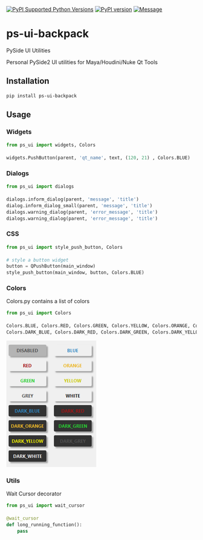 [![PyPI Supported Python Versions](https://img.shields.io/pypi/pyversions/pyside-ui-backpack.svg?style=flat-square&logo=appveyor)](https://pypi.python.org/pypi/pyside-ui-backpack/)
[![PyPI version](https://badge.fury.io/py/pyside-ui-backpack.svg?style=flat-square&logo=appveyor)](https://badge.fury.io/py/pyside-ui-backpack)
[![Message](https://img.shields.io/badge/python--backpack-python-blue?style=flat-square&logo=appveyor)](https://github.com/MaxRocamora/ps-ui-backpack)


# ps-ui-backpack
 PySide UI Utilities

Personal PySide2 UI utilities for Maya/Houdini/Nuke Qt Tools

## Installation

```bash
pip install ps-ui-backpack
```

## Usage

### Widgets

```python
from ps_ui import widgets, Colors

widgets.PushButton(parent, 'qt_name', text, (120, 21) , Colors.BLUE)

```

### Dialogs

```python
from ps_ui import dialogs

dialogs.inform_dialog(parent, 'message', 'title')
dialog.inform_dialog_small(parent, 'message', 'title')
dialogs.warning_dialog(parent, 'error_message', 'title')
dialogs.warning_dialog(parent, 'error_message', 'title')

```

### CSS

```python
from ps_ui import style_push_button, Colors

# style a button widget
button = QPushButton(main_window)
style_push_button(main_window, button, Colors.BLUE)

```

### Colors

Colors.py contains a list of colors

```python
from ps_ui import Colors

Colors.BLUE, Colors.RED, Colors.GREEN, Colors.YELLOW, Colors.ORANGE, Colors.GREY, Colors.WHITE
Colors.DARK_BLUE, Colors.DARK_RED, Colors.DARK_GREEN, Colors.DARK_YELLOW, Colors.DARK_ORANGE, Colors.DARK_GREY, Colors.DARK_WHITE
```

![Push Button](ps_ui/_img/button_colors.png)

### Utils

Wait Cursor decorator

```python
from ps_ui import wait_cursor

@wait_cursor
def long_running_function():
    pass
```
